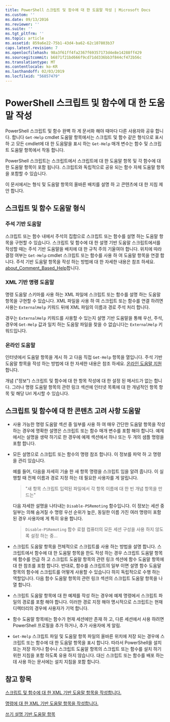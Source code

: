 ```yaml
---
title: PowerShell 스크립트 및 함수에 대 한 도움말 작성 | Microsoft Docs
ms.custom: ''
ms.date: 09/13/2016
ms.reviewer: ''
ms.suite: ''
ms.tgt_pltfrm: ''
ms.topic: article
ms.assetid: 859a6e22-75b1-43d4-ba62-62c107803b37
caps.latest.revision: 7
ms.openlocfilehash: 98a3f61ff4fa2367f69357173d4e8e14288ff429
ms.sourcegitcommit: b6871f21bd666f9cd71dd336bb3f844cf472b56c
ms.translationtype: MT
ms.contentlocale: ko-KR
ms.lasthandoff: 02/03/2019
ms.locfileid: "56857479"
---
```

# <a name="writing-help-for-powershell-scripts-and-functions"></a>PowerShell 스크립트 및 함수에 대 한 도움말 작성

PowerShell 스크립트 및 함수 완벽 하 게 문서화 해야 때마다 다른 사용자와 공유 합니다.
합니다 `Get-Help` cmdlet 도움말 항목에서는 스크립트 및 함수 같은 형식으로 표시 하 고 모든 cmdlet에 대 한 도움말을 표시 하는 `Get-Help` 매개 변수는 함수 및 스크립트 도움말 항목에서 작동 합니다.

PowerShell 스크립트는 스크립트에서 스크립트에 대 한 도움말 항목 및 각 함수에 대 한 도움말 항목이 포함 됩니다.
스크립트와 독립적으로 공유 되는 함수 자체 도움말 항목을 포함할 수 있습니다.

이 문서에서는 형식 및 도움말 항목의 올바른 배치를 설명 하 고 콘텐츠에 대 한 지침 제안 합니다.

## <a name="types-of-script-and-function-help"></a>스크립트 및 함수 도움말 형식

### <a name="comment-based-help"></a>주석 기반 도움말
스크립트 또는 함수 내에서 주석의 집합으로 스크립트 또는 함수를 설명 하는 도움말 항목을 구현할 수 있습니다.
스크립트 및 함수에 대 한 설명 기반 도움말 스크립트에서를 작성할 때는 주석 기반 도움말을 배치에 대 한 규칙 주의 기울여야 합니다.
위치에 따라 결정 여부는 `Get-Help` cmdlet 스크립트 또는 함수를 사용 하 여 도움말 항목을 연결 합니다.
주석 기반 도움말 항목을 작성 하는 방법에 대 한 자세한 내용은 참조 하세요. [about_Comment_Based_Help](/powershell/module/microsoft.powershell.core/about/about_comment_based_help)합니다.

### <a name="xml-based-command-help"></a>XML 기반 명령 도움말
명령 도움말 스키마를 사용 하는 XML 파일에 스크립트 또는 함수를 설명 하는 도움말 항목을 구현할 수 있습니다.
XML 파일을 사용 하 여 스크립트 또는 함수를 연결 하려면 사용는 `ExternalHelp` 키워드 뒤에 XML 파일의 이름과 경로 주석 처리 합니다.

경우는 `ExternalHelp` 키워드를 사용할 수 있는지 설명 기반 도움말을 통해 우선, 주석, 경우에 `Get-Help` 값과 일치 하는 도움말 파일을 찾을 수 없습니다는 `ExternalHelp` 키워드입니다.

### <a name="online-help"></a>온라인 도움말
인터넷에서 도움말 항목을 게시 하 고 다음 직접 `Get-Help` 항목을 열입니다.
주석 기반 도움말 항목을 작성 하는 방법에 대 한 자세한 내용은 참조 하세요. [온라인 도움말 지원](../module/supporting-online-help.md)합니다.

개념 ("정보") 스크립트 및 함수에 대 한 항목 작성에 대 한 설정 된 메서드가 없는 합니다.
그러나 명령 도움말 항목의 관련 링크 섹션에 인터넷 목록에 대 한 개념적인 항목 항목 및 해당 Url 게시할 수 있습니다.

## <a name="content-considerations-for-script-and-function-help"></a>스크립트 및 함수에 대 한 콘텐츠 고려 사항 도움말

- 사용 가능한 명령 도움말 섹션 중 일부를 사용 하 여 매우 간단한 도움말 항목을 작성 하는 경우에 명확한 설명은 스크립트 또는 함수 매개 변수를 포함 해야 합니다. 예제에서는 설명을 생략 하기로 한 경우에 예제 섹션에서 하나 또는 두 개의 샘플 명령을 포함 합니다.

- 모든 설명으로 스크립트 또는 함수의 명령 참조 합니다. 이 정보를 파악 하 고 명령을 관리 있습니다.

  예를 들어, 다음을 자세히 기술 한 새 항목 명령을 스크립트 임을 알려 줍니다. 이 실행할 때 전체 이름과 경로 지정 하는 데 필요한 사용자를 게 알립니다.

  > "새 항목 스크립트 입력된 파일에서 각 항목 이름에 대 한 빈 개념 항목을 만드는"

  다음 자세한 설명을 나타내는 `Disable-PSRemoting` 함수입니다. 이 정보는 세션 중 일부는 의해 숨겨질 수 명령 우선 순위가 높은, 동일한 이름 가진 여러 명령이 포함 된 경우 사용자에 게 특히 유용 합니다.

  > `Disable-PSRemoting` 함수 로컬 컴퓨터의 모든 세션 구성을 사용 하지 않도록 설정 하는 중...

- 스크립트 도움말 항목을 전체적으로 스크립트를 사용 하는 방법을 설명 합니다. 스크립트에서 함수에 대 한 도움말 항목을 한도 작성 하는 경우 스크립트 도움말 항목에 함수를 언급 하 고 스크립트 도움말 항목의 관련 링크 섹션에 함수 도움말 항목에 대 한 참조를 포함 합니다. 반대로, 함수를 스크립트의 일부 이면 설명 함수 도움말 항목의 함수에 스크립트를 어떻게 사용할 수 있습니다 하지 독립적으로 수행 하는 역할입니다. 다음 함수 도움말 항목의 관련 링크 섹션의 스크립트 도움말 항목을 나열 합니다.

- 스크립트 도움말 항목에 대 한 예제를 작성 하는 경우에 예제 명령에서 스크립트 파일의 경로를 포함 해야 합니다. 이러한 경로 지정 해야 명시적으로 스크립트는 현재 디렉터리의 경우에 사용자가 기억 합니다.

- 함수 도움말 항목에는 함수가 현재 세션에만 존재 하 고, 다른 세션에서 사용 하려면 PowerShell 프로필을 추가 하거나, 추가 사용자에 게 알림.

- `Get-Help` 스크립트 파일 및 도움말 항목 파일의 올바른 위치에 저장 되는 경우에 스크립트 또는 함수에 대 한 도움말 항목을 표시 합니다. 따라서 PowerShell을 설치 또는 저장 하거나 함수나 스크립트 도움말 항목의 스크립트 또는 함수를 설치 하기 위한 지침을 포함 하도록 유용 하지 않습니다. 대신 스크립트 또는 함수를 배포 하는 데 사용 하는 문서에는 설치 지침을 포함 합니다.

## <a name="see-also"></a>참고 항목

 [스크립트 및 함수에 대 한 XML 기반 도움말 항목을 작성합니다.](./writing-xml-based-help-topics-for-scripts-and-functions.md)

 [명령에 대 한 XML 기반 도움말 항목을 작성합니다.](./writing-xml-based-help-topics-for-commands.md)

 [쓰기 설명 기반 도움말 항목](./writing-comment-based-help-topics.md)
